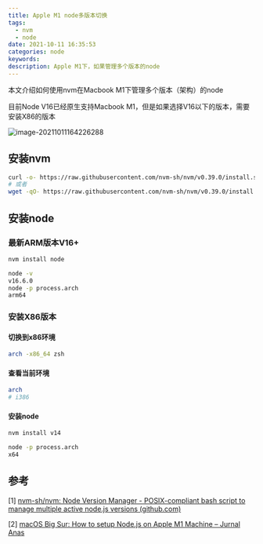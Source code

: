 ```yaml
---
title: Apple M1 node多版本切换
tags:
  - nvm
  - node
date: 2021-10-11 16:35:53
categories: node
keywords:
description: Apple M1下，如果管理多个版本的node
---
```


本文介绍如何使用nvm在Macbook M1下管理多个版本（架构）的node

目前Node V16已经原生支持Macbook M1，但是如果选择V16以下的版本，需要安装X86的版本

![image-20211011164226288](https://oss.smart-lifestyle.cn/file/brnx9.png)



## 安装nvm

```bash
curl -o- https://raw.githubusercontent.com/nvm-sh/nvm/v0.39.0/install.sh | bash
# 或者
wget -qO- https://raw.githubusercontent.com/nvm-sh/nvm/v0.39.0/install.sh | bash
```

## 安装node

### 最新ARM版本V16+

```bash
nvm install node
```

```bash
node -v
v16.6.0
node -p process.arch
arm64
```

### 安装X86版本

#### 切换到x86环境

```bash
arch -x86_64 zsh
```

#### 查看当前环境

```bash
arch
# i386

```

#### 安装node

```bash
nvm install v14
```

```bash
node -p process.arch
x64
```





## 参考

[1] [nvm-sh/nvm: Node Version Manager - POSIX-compliant bash script to manage multiple active node.js versions (github.com)](https://github.com/nvm-sh/nvm#installing-and-updating)

[2] [macOS Big Sur: How to setup Node.js on Apple M1 Machine – Jurnal Anas](https://www.jurnalanas.com/node-js-mac-m1/)



